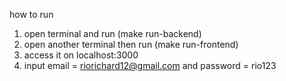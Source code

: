 how to run
1. open terminal and run (make run-backend)
2. open another terminal then run (make run-frontend)
3. access it on localhost:3000
4. input email = riorichard12@gmail.com and password = rio123